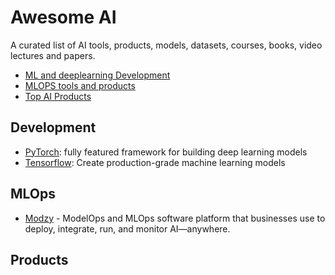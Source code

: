 Awesome AI
==========

A curated list of AI tools, products, models, datasets, courses, books, video lectures and papers.

- [ML and deeplearning Development](#development)
- [MLOPS tools and products](#mlops)
- [Top AI Products](#products)

## Development

- [PyTorch](https://pytorch.org/): fully featured framework for building deep learning models
- [Tensorflow](https://www.tensorflow.org/): Create production-grade machine learning models

## MLOps

- [Modzy](https://www.modzy.com) - ModelOps and MLOps software platform that businesses use to deploy, integrate, run, and monitor AI—anywhere.

## Products
